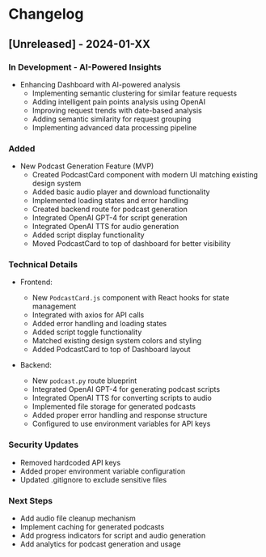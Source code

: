 # Changelog

## [Unreleased] - 2024-01-XX
### In Development - AI-Powered Insights
- Enhancing Dashboard with AI-powered analysis
  - Implementing semantic clustering for similar feature requests
  - Adding intelligent pain points analysis using OpenAI
  - Improving request trends with date-based analysis
  - Adding semantic similarity for request grouping
  - Implementing advanced data processing pipeline

### Added
- New Podcast Generation Feature (MVP)
  - Created PodcastCard component with modern UI matching existing design system
  - Added basic audio player and download functionality
  - Implemented loading states and error handling
  - Created backend route for podcast generation
  - Integrated OpenAI GPT-4 for script generation
  - Integrated OpenAI TTS for audio generation
  - Added script display functionality
  - Moved PodcastCard to top of dashboard for better visibility

### Technical Details
- Frontend:
  - New `PodcastCard.js` component with React hooks for state management
  - Integrated with axios for API calls
  - Added error handling and loading states
  - Added script toggle functionality
  - Matched existing design system colors and styling
  - Added PodcastCard to top of Dashboard layout

- Backend:
  - New `podcast.py` route blueprint
  - Integrated OpenAI GPT-4 for generating podcast scripts
  - Integrated OpenAI TTS for converting scripts to audio
  - Implemented file storage for generated podcasts
  - Added proper error handling and response structure
  - Configured to use environment variables for API keys

### Security Updates
- Removed hardcoded API keys
- Added proper environment variable configuration
- Updated .gitignore to exclude sensitive files

### Next Steps
- Add audio file cleanup mechanism
- Implement caching for generated podcasts
- Add progress indicators for script and audio generation
- Add analytics for podcast generation and usage